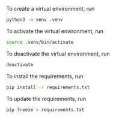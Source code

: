 To create a virtual environment, run
```bash
python3 -m venv .venv
``` 

To activate the virtual environment, run
```bash
source .venv/bin/activate
``` 

To deactivate the virtual environment, run
```bash
deactivate
``` 

To install the requirements, run
```bash
pip install -r requirements.txt
``` 

To update the requirements, run
```bash
pip freeze > requirements.txt
``` 